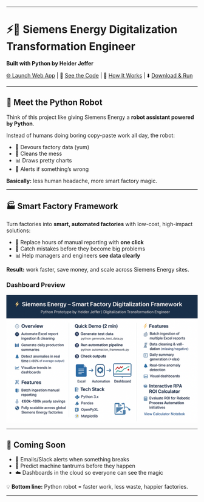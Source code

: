 

---

# ⚡🐍 Siemens Energy Digitalization Transformation Engineer

**Built with Python by Heider Jeffer**

[🌐 Launch Web App](https://siemens-energy-digitalization-dashboard-by-heider-jeffer.streamlit.app/) | 🐍 [See the Code](https://github.com/HeiderJeffer/Siemens-Energy-Digitalization-Transformation-Engineer/blob/main/read/BreakingDown_Python_SmartDigitalization_SiemensEnergy.md) | 🐍 [How It Works](https://github.com/HeiderJeffer/Siemens-Energy-Digitalization-Transformation-Engineer/blob/main/read/Modeling_Smart_Digitalization_SiemensEnergy.md) | ⬇️ [Download & Run](https://github.com/HeiderJeffer/Siemens-Energy-Digitalization-Transformation-Engineer/tree/main/One-Click%20Environment%20Setup)



---

## 🤖 Meet the Python Robot

Think of this project like giving Siemens Energy a **robot assistant powered by Python**.

Instead of humans doing boring copy-paste work all day, the robot:

* 📂 Devours factory data (yum)
* 🧹 Cleans the mess
* 📊 Draws pretty charts
* 🚨 Alerts if something’s wrong

**Basically:** less human headache, more smart factory magic.

---

## 🏭 Smart Factory Framework

Turn factories into **smart, automated factories** with low-cost, high-impact solutions:

* 🧹 Replace hours of manual reporting with **one click**
* 🚨 Catch mistakes before they become big problems
* 📊 Help managers and engineers **see data clearly**

**Result:** work faster, save money, and scale across Siemens Energy sites.

### Dashboard Preview

![Siemens Energy Digitalization Dashboard](https://raw.githubusercontent.com/HeiderJeffer/Siemens-Energy-Digitalization-Transformation-Engineer/main/data/Python%20Prototype%20by%20Helder%20Jeffer.png)

---

## 🔮 Coming Soon

* 📧 Emails/Slack alerts when something breaks
* 🤖 Predict machine tantrums before they happen
* ☁️ Dashboards in the cloud so everyone can see the magic

💡 **Bottom line:** Python robot = faster work, less waste, happier factories.

---















<!--
## Python Prototype

![Python Prototype](https://raw.githubusercontent.com/HeiderJeffer/Siemens-Energy-Digitalization-Transformation-Engineer/main/data/Python%20Prototype%20by%20Helder%20Jeffer.png)

## From Metrics to Impact: Siemens Energy’s Digital Evolution

![Python Prototype](https://github.com/HeiderJeffer/Siemens-Energy-Digitalization-Transformation-Engineer/blob/main/data/Data%20Insights%20for%20Siemens%20Energy%E2%80%99s%20Future%20by%20Heider%20Jeffer.png)

-->

<!--
## ⚡ One-Click Quick Start

Run the full setup—Python 3.11 Conda environment, all required packages, Jupyter extensions, and launch Jupyter Lab—in **two simple steps**.

### Linux / macOS / WSL

1️⃣ Download the setup script

```bash
curl -LO https://github.com/HeiderJeffer/Siemens-Energy-Digitalization-Transformation-Engineer/raw/main/One-Click%20Environment%20Setup/setup_env.sh
```

2️⃣ Run the script

```
bash setup_env.sh
```

> This reliably downloads and executes the script in WSL/Linux/macOS. No manual permission changes needed.



### Windows (Command Prompt / PowerShell)

```powershell
powershell -Command "Invoke-WebRequest -Uri https://github.com/HeiderJeffer/Siemens-Energy-Digitalization-Transformation-Engineer/raw/main/One-Click%20Environment%20Setup/setup_env.bat -OutFile setup_env.bat; .\setup_env.bat"
```

> This downloads the batch file and executes it automatically.
-->
